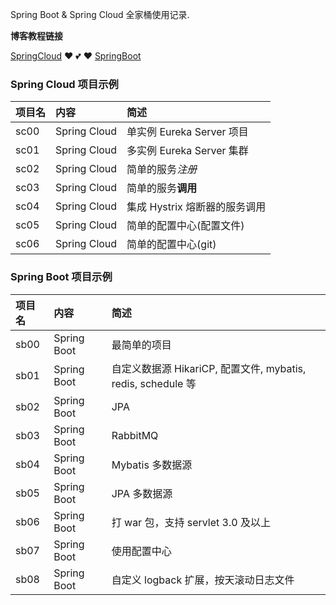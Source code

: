 Spring Boot & Spring Cloud 全家桶使用记录.

**博客教程链接**

[SpringCloud](https://stdupanda.github.io/categories/#SpringCloud "https://stdupanda.github.io/categories/#SSpringCloud")  :heart: :two_hearts: :heart:  [SpringBoot](https://stdupanda.github.io/categories/#SpringBoot "https://stdupanda.github.io/categories/#SpringBoot")

### Spring Cloud 项目示例

|项目名|内容|简述|
|:---|:---|:---|
|sc00| Spring Cloud | 单实例 Eureka Server 项目 |
|sc01| Spring Cloud | 多实例 Eureka Server 集群 |
|sc02| Spring Cloud | 简单的服务*注册* |
|sc03| Spring Cloud | 简单的服务**调用** |
|sc04| Spring Cloud | 集成 Hystrix 熔断器的服务调用 |
|sc05| Spring Cloud | 简单的配置中心(配置文件) |
|sc06| Spring Cloud | 简单的配置中心(git) |

### Spring Boot 项目示例

|项目名|内容|简述|
|:---|:---|:---|
|sb00| Spring Boot | 最简单的项目|
|sb01| Spring Boot | 自定义数据源 HikariCP, 配置文件, mybatis, redis, schedule 等 |
|sb02| Spring Boot | JPA |
|sb03| Spring Boot | RabbitMQ |
|sb04| Spring Boot | Mybatis 多数据源 |
|sb05| Spring Boot | JPA 多数据源 |
|sb06| Spring Boot | 打 war 包，支持 servlet 3.0 及以上 |
|sb07| Spring Boot | 使用配置中心 |
|sb08| Spring Boot | 自定义 logback 扩展，按天滚动日志文件 |

